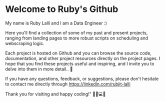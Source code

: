 # Welcome to Ruby's Github

My name is Ruby Lalli and I am a Data Engineer :)

Here you'll find a collection of some of my past and present projects, ranging from landing pages to more robust scripts on scheduling and webscraping logic.

Each project is hosted on Github and you can browse the source code, documentation, and other project resources directly on the project pages. I hope that you find these projects useful and inspiring, and I invite you to delve into them in more detail.. 🙌

If you have any questions, feedback, or suggestions, please don't hesitate to contact me directly through https://linkedin.com/rubjit-lalli 

Thank you for visiting and happy coding!" 👨‍💻💻😎
